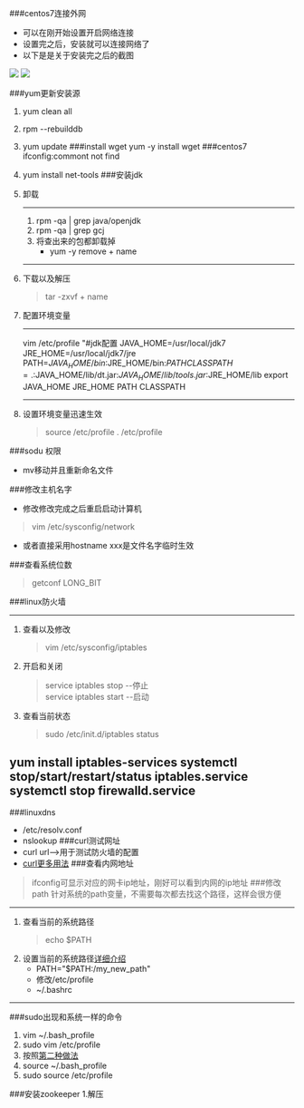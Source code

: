 ###centos7连接外网
* 可以在刚开始设置开启网络连接
* 设置完之后，安装就可以连接网络了
* 以下是是关于安装完之后的截图
 
![](D:\workspace\github\com.gdoifaonrriut.analysis.iosbendi\dataanalyse\cenos7net.png)
![](D:\workspace\github\com.gdoifaonrriut.analysis.iosbendi\dataanalyse\cenos7net1.png)

###yum更新安装源
1. yum clean all
2. rpm --rebuilddb
3. yum update
###install wget
 yum -y install wget
###centos7 ifconfig:commont not find
1. yum install net-tools
###安装jdk

1. 卸载

	---
	1.	rpm -qa | grep java/openjdk
	2.	rpm -qa | grep gcj
	3.	将查出来的包都卸载掉
		* yum -y remove + name
			
	---
2. 下载以及解压
	> tar -zxvf + name
3. 配置环境变量
 	
	---
	vim /etc/profile
	"#jdk配置
	JAVA_HOME=/usr/local/jdk7
	JRE_HOME=/usr/local/jdk7/jre
	PATH=$JAVA_HOME/bin:$JRE_HOME/bin:$PATH
	CLASSPATH=.:$JAVA_HOME/lib/dt.jar:$JAVA_HOME/lib/tools.jar:$JRE_HOME/lib
	export JAVA_HOME JRE_HOME PATH CLASSPATH

	---

4. 设置环境变量迅速生效
	> source /etc/profile
	> . /etc/profile

###sodu 权限 
* mv移动并且重新命名文件

###修改主机名字
* 修改修改完成之后重启启动计算机
> vim /etc/sysconfig/network
* 或者直接采用hostname xxx是文件名字临时生效

###查看系统位数
>getconf LONG_BIT

###linux防火墙

---
1. 查看以及修改
	>vim /etc/sysconfig/iptables
2. 开启和关闭
	>service iptables stop --停止  
	>service iptables start --启动
3. 查看当前状态
	>sudo /etc/init.d/iptables status

yum install iptables-services
systemctl stop/start/restart/status iptables.service
systemctl stop firewalld.service
---
###linuxdns
* /etc/resolv.conf
* nslookup
###curl测试网址
* curl url-->用于测试防火墙的配置
* [curl更多用法](http://www.linuxdiyf.com/linux/2800.html)
###查看内网地址
> ifconfig可显示对应的网卡ip地址，刚好可以看到内网的ip地址
###修改path
针对系统的path变量，不需要每次都去找这个路径，这样会很方便
  
---
1. 查看当前的系统路径
	> echo $PATH
2. 设置当前的系统路径[详细介绍](http://www.360doc.com/content/10/0818/15/935385_46953760.shtml)
	* PATH="$PATH:/my_new_path"
	* 修改/etc/profile
	* ~/.bashrc
	
---
###sudo出现和系统一样的命令
1. vim ~/.bash_profile 
2. sudo vim /etc/profile
3. 按照[第二种做法](http://www.cnblogs.com/A-Song/archive/2013/03/09/2951951.html) 
4. source ~/.bash_profile 
5. sudo source /etc/profile

###安装zookeeper
1.解压
>






